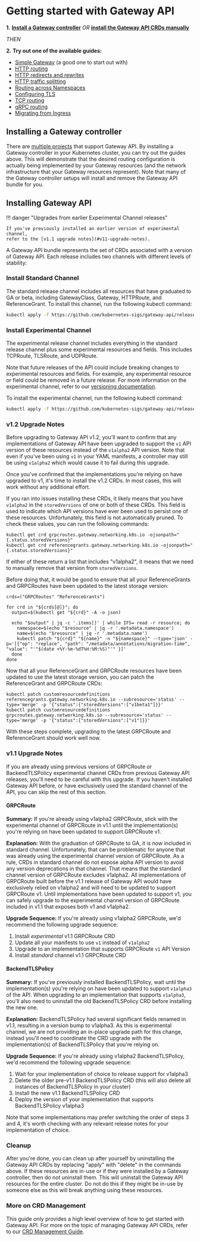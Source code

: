 # Getting started with Gateway API

**1.**  **[Install a Gateway controller](#installing-a-gateway-controller)**
 _OR_  **[install the Gateway API CRDs manually](#installing-gateway-api)**

_THEN_

**2.**   **Try out one of the available guides:**

- [Simple Gateway](simple-gateway.md) (a good one to start out with)
- [HTTP routing](http-routing.md)
- [HTTP redirects and rewrites](http-redirect-rewrite.md)
- [HTTP traffic splitting](traffic-splitting.md)
- [Routing across Namespaces](multiple-ns.md)
- [Configuring TLS](tls.md)
- [TCP routing](tcp.md)
- [gRPC routing](grpc-routing.md)
- [Migrating from Ingress](migrating-from-ingress.md)

## Installing a Gateway controller

There are [multiple projects](../implementations.md) that support Gateway API. By
installing a Gateway controller in your Kubernetes cluster, you can try out the
guides above. This will demonstrate that the desired routing configuration is
actually being implemented by your Gateway resources (and the network
infrastructure that your Gateway resources represent). Note that many of the
Gateway controller setups will install and remove the Gateway API bundle for
you.

## Installing Gateway API

!!! danger "Upgrades from earlier Experimental Channel releases"

    If you've previously installed an earlier version of experimental channel,
    refer to the [v1.1 upgrade notes](#v11-upgrade-notes).

A Gateway API bundle represents the set of CRDs associated with a version of
Gateway API. Each release includes two channels with different levels of
stability:

### Install Standard Channel

The standard release channel includes all resources that have graduated to GA or
beta, including GatewayClass, Gateway, HTTPRoute, and ReferenceGrant. To install
this channel, run the following kubectl command:

```bash
kubectl apply -f https://github.com/kubernetes-sigs/gateway-api/releases/download/v1.2.0/standard-install.yaml
```

### Install Experimental Channel

The experimental release channel includes everything in the standard release
channel plus some experimental resources and fields. This includes
TCPRoute, TLSRoute, and UDPRoute.

Note that future releases of the API could include breaking changes to
experimental resources and fields. For example, any experimental resource or
field could be removed in a future release. For more information on the
experimental channel, refer to our [versioning
documentation](../concepts/versioning.md).

To install the experimental channel, run the following kubectl command:

```bash
kubectl apply -f https://github.com/kubernetes-sigs/gateway-api/releases/download/v1.2.0/experimental-install.yaml
```

### v1.2 Upgrade Notes
Before upgrading to Gateway API v1.2, you'll want to confirm that any
implementations of Gateway API have been upgraded to support the `v1` API
version of these resources instead of the `v1alpha2` API version. Note that
even if you've been using `v1` in your YAML manifests, a controller may still be
using `v1alpha2` which would cause it to fail during this upgrade.

Once you've confirmed that the implementations you're relying on have upgraded
to v1, it's time to install the v1.2 CRDs. In most cases, this will work without
any additional effort.

If you ran into issues installing these CRDs, it likely means that you have
`v1alpha2` in the `storedVersions` of one or both of these CRDs. This field is
used to indicate which API versions have ever been used to persist one of these
resources. Unfortunately, this field is not automatically pruned. To check these
values, you can run the following commands:

```
kubectl get crd grpcroutes.gateway.networking.k8s.io -ojsonpath="{.status.storedVersions}"
kubectl get crd referencegrants.gateway.networking.k8s.io -ojsonpath="{.status.storedVersions}"
```

If either of these return a list that includes "v1alpha2", it means that we need
to manually remove that version from `storedVersions`.

Before doing that, it would be good to ensure that all your ReferenceGrants and
GRPCRoutes have been updated to the latest storage version:

```
crds=("GRPCRoutes" "ReferenceGrants")

for crd in "${crds[@]}"; do
  output=$(kubectl get "${crd}" -A -o json)

  echo "$output" | jq -c '.items[]' | while IFS= read -r resource; do
    namespace=$(echo "$resource" | jq -r '.metadata.namespace')
    name=$(echo "$resource" | jq -r '.metadata.name')
    kubectl patch "${crd}" "${name}" -n "${namespace}" --type='json' -p='[{"op": "replace", "path": "/metadata/annotations/migration-time", "value": "'"$(date +%Y-%m-%dT%H:%M:%S)"'" }]'
  done
done
```

Now that all your ReferenceGrant and GRPCRoute resources have been updated to
use the latest storage version, you can patch the ReferenceGrant and GRPCRoute
CRDs:

```
kubectl patch customresourcedefinitions referencegrants.gateway.networking.k8s.io --subresource='status' --type='merge' -p '{"status":{"storedVersions":["v1beta1"]}}'
kubectl patch customresourcedefinitions grpcroutes.gateway.networking.k8s.io --subresource='status' --type='merge' -p '{"status":{"storedVersions":["v1"]}}'
```

With these steps complete, upgrading to the latest GRPCRoute and ReferenceGrant
should work well now.

### v1.1 Upgrade Notes
If you are already using previous versions of GRPCRoute or BackendTLSPolicy
experimental channel CRDs from previous Gateway API releases, you'll need to be
careful with this upgrade. If you haven't installed Gateway API before, or have
exclusively used the standard channel of the API, you can skip the rest of this
section.

#### GRPCRoute
**Summary:** If you're already using v1alpha2 GRPCRoute, stick with the
experimental channel of GRPCRoute in v1.1 until the implementation(s) you're
relying on have been updated to support GRPCRoute v1.

**Explanation:** With the graduation of GRPCRoute to GA, it is now included in
standard channel. Unfortunately, that can be problematic for anyone that was
already using the experimental channel version of GRPCRoute. As a rule, CRDs in
standard channel do not expose alpha API version to avoid any version
deprecations in that channel. That means that the standard channel version of
GRPCRoute excludes v1alpha2. All implementations of GRPCRoute built before the
v1.1 release of Gateway API would have exclusively relied on v1alpha2 and will
need to be updated to support GRPCRoute v1. Until implementations have been
updated to support v1, you can safely upgrade to the experimental channel
version of GRPCRoute included in v1.1 that exposes both v1 and v1alpha2.

**Upgrade Sequence:** If you're already using v1alpha2 GRPCRoute, we'd recommend
the following upgrade sequence:

1. Install *experimental* v1.1 GRPCRoute CRD
2. Update all your manifests to use `v1` instead of `v1alpha2`
3. Upgrade to an implementation that supports GRPCRoute `v1` API Version
4. Install *standard* channel v1.1 GRPCRoute CRD

#### BackendTLSPolicy
**Summary:** If you've previously installed BackendTLSPolicy, wait until the
implementation(s) you're relying on have been updated to support `v1alpha3` of
the API. When upgrading to an implementation that supports `v1alpha3`, you'll
also need to uninstall the old BackendTLSPolicy CRD before installing the new
one.

**Explanation:** BackendTLSPolicy had several significant fields renamed in
v1.1, resulting in a version bump to v1alpha3. As this is experimental channel,
we are not providing an in-place upgrade path for this change, instead you'll
need to coordinate the CRD upgrade with the implementation(s) of
BackendTLSPolicy that you're relying on.

**Upgrade Sequence:** If you're already using v1alpha2 BackendTLSPolicy, we'd
recommend the following upgrade sequence:

1. Wait for your implementation of choice to release support for v1alpha3
2. Delete the older pre-v1.1 BackendTLSPolicy CRD (this will also delete all
   instances of BackendTLSPolicy in your cluster)
3. Install the new v1.1 BackendTLSPolicy CRD
4. Deploy the version of your implementation that supports BackendTLSPolicy v1alpha3

Note that some implementations may prefer switching the order of steps 3 and 4,
it's worth checking with any relevant release notes for your implementation of
choice.


### Cleanup

After you're done, you can clean up after yourself by uninstalling the Gateway
API CRDs by replacing "apply" with "delete" in the commands above. If these
resources are in-use or if they were installed by a Gateway controller, then do
not uninstall them. This will uninstall the Gateway API resources for the entire
cluster. Do not do this if they might be in-use by someone else as this will
break anything using these resources.

### More on CRD Management
This guide only provides a high level overview of how to get started with
Gateway API. For more on the topic of managing Gateway API CRDs, refer to our
[CRD Management Guide](crd-management.md).
